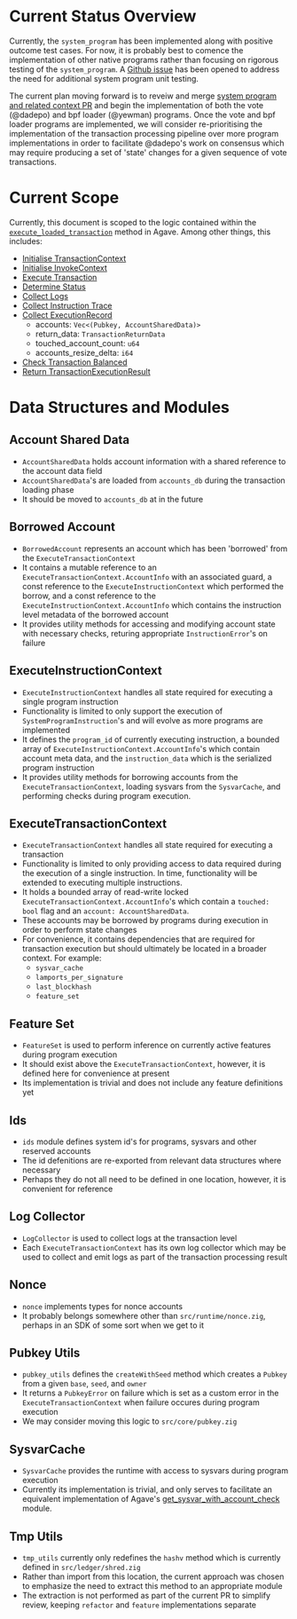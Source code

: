 # Current Status Overview
Currently, the `system_program` has been implemented along with positive outcome test cases. For now, it is probably best to comence the implementation of other native programs rather than focusing on rigorous testing of the `system_program`. A [Github issue](https://github.com/Syndica/sig/issues/528) has been opened to address the need for additional system program unit testing. 

The current plan moving forward is to reveiw and merge [system program and related context PR](https://github.com/Syndica/sig/pull/518) and begin the implementation of both the vote (@dadepo) and bpf loader (@yewman) programs. Once the vote and bpf loader programs are implemented, we will consider re-prioritising the implementation of the transaction processing pipeline over more program implementations in order to facilitate @dadepo's work on consensus which may require producing a set of 'state' changes for a given sequence of vote transactions.

# Current Scope

Currently, this document is scoped to the logic contained within the [`execute_loaded_transaction`](https://github.com/anza-xyz/agave/blob/faea52f338df8521864ab7ce97b120b2abb5ce13/svm/src/transaction_processor.rs#L717) method in Agave. Among other things, this includes: 
- [Initialise TransactionContext](https://github.com/anza-xyz/agave/blob/faea52f338df8521864ab7ce97b120b2abb5ce13/svm/src/transaction_processor.rs#L753)
- [Initialise InvokeContext](https://github.com/anza-xyz/agave/blob/faea52f338df8521864ab7ce97b120b2abb5ce13/svm/src/transaction_processor.rs#L782)
- [Execute Transaction](https://github.com/anza-xyz/agave/blob/faea52f338df8521864ab7ce97b120b2abb5ce13/svm/src/transaction_processor.rs#L798)
- [Determine Status](https://github.com/anza-xyz/agave/blob/faea52f338df8521864ab7ce97b120b2abb5ce13/svm/src/transaction_processor.rs#L814)
- [Collect Logs](https://github.com/anza-xyz/agave/blob/faea52f338df8521864ab7ce97b120b2abb5ce13/svm/src/transaction_processor.rs#L841)
- [Collect Instruction Trace](https://github.com/anza-xyz/agave/blob/faea52f338df8521864ab7ce97b120b2abb5ce13/svm/src/transaction_processor.rs#L848)
- [Collect ExecutionRecord](https://github.com/anza-xyz/agave/blob/faea52f338df8521864ab7ce97b120b2abb5ce13/svm/src/transaction_processor.rs#L856)
    - accounts: `Vec<(Pubkey, AccountSharedData)>`
    - return_data: `TransactionReturnData`
    - touched_account_count: `u64`
    - accounts_resize_delta: `i64`
- [Check Transaction Balanced](https://github.com/anza-xyz/agave/blob/faea52f338df8521864ab7ce97b120b2abb5ce13/svm/src/transaction_processor.rs#L863)
- [Return TransactionExecutionResult](https://github.com/anza-xyz/agave/blob/faea52f338df8521864ab7ce97b120b2abb5ce13/svm/src/transaction_processor.rs#L890)

# Data Structures and Modules

## Account Shared Data
- `AccountSharedData` holds account information with a shared reference to the account data field
- `AccountSharedData`'s are loaded from `accounts_db` during the transaction loading phase
- It should be moved to `accounts_db` at in the future

## Borrowed Account
- `BorrowedAccount` represents an account which has been 'borrowed' from the `ExecuteTransactionContext`
- It contains a mutable reference to an `ExecuteTransactionContext.AccountInfo` with an associated guard, a const reference to the `ExecuteInstructionContext` which performed the borrow, and a const reference to the `ExecuteInstructionContext.AccountInfo` which contains the instruction level metadata of the borrowed account
- It provides utility methods for accessing and modifying account state with necessary checks, returing appropriate `InstructionError`'s on failure


## ExecuteInstructionContext
- `ExecuteInstructionContext` handles all state required for executing a single program instruction
- Functionality is limited to only support the execution of `SystemProgramInstruction`'s and will evolve as more programs are implemented
- It defines the `program_id` of currently executing instruction, a bounded array of `ExecuteInstructionContext.AccountInfo`'s which contain account meta data, and the `instruction_data` which is the serialized program instruction
- It provides utility methods for borrowing accounts from the `ExecuteTransactionContext`, loading sysvars from the `SysvarCache`, and performing checks during program execution.

## ExecuteTransactionContext
- `ExecuteTransactionContext` handles all state required for executing a transaction
-  Functionality is limited to only providing access to data required during the execution of a single instruction. In time, functionality will be extended to executing multiple instructions. 
- It holds a bounded array of read-write locked `ExecuteTransactionContext.AccountInfo`'s which contain a `touched: bool` flag and an `account: AccountSharedData`. 
- These accounts may be borrowed by programs during execution in order to perform state changes
- For convenience, it contains dependencies that are required for transaction execution but should ultimately be located in a broader context. For example:
    - `sysvar_cache`
    - `lamports_per_signature`
    - `last_blockhash`
    - `feature_set`

## Feature Set
- `FeatureSet` is used to perform inference on currently active features during program execution
- It should exist above the `ExecuteTransactionContext`, however, it is defined here for convenience at present
- Its implementation is trivial and does not include any feature definitions yet

## Ids
- `ids` module defines system id's for programs, sysvars and other reserved accounts
- The id defenitions are re-exported from relevant data structures where necessary
- Perhaps they do not all need to be defined in one location, however, it is convenient for reference

## Log Collector
- `LogCollector` is used to collect logs at the transaction level
- Each `ExecuteTransactionContext` has its own log collector which may be used to collect and emit logs as part of the transaction processing result

## Nonce
- `nonce` implements types for nonce accounts
- It probably belongs somewhere other than `src/runtime/nonce.zig`, perhaps in an SDK of some sort when we get to it

## Pubkey Utils
- `pubkey_utils` defines the `createWithSeed` method which creates a `Pubkey` from a given `base`, `seed`, and `owner`
- It returns a `PubkeyError` on failure which is set as a custom error in the `ExecuteTransactionContext` when failure occures during program execution
- We may consider moving this logic to `src/core/pubkey.zig`

## SysvarCache 
- `SysvarCache` provides the runtime with access to sysvars during program execution
- Currently its implementation is trivial, and only serves to facilitate an equivalent implementation of Agave's [get_sysvar_with_account_check](https://github.com/anza-xyz/agave/blob/faea52f338df8521864ab7ce97b120b2abb5ce13/program-runtime/src/sysvar_cache.rs#L229) module.

## Tmp Utils 
- `tmp_utils` currently only redefines the `hashv` method which is currently defined in `src/ledger/shred.zig`
- Rather than import from this location, the current approach was chosen to emphasize the need to extract this method to an appropriate module
- The extraction is not performed as part of the current PR to simplify review, keeping `refactor` and `feature` implementations separate
